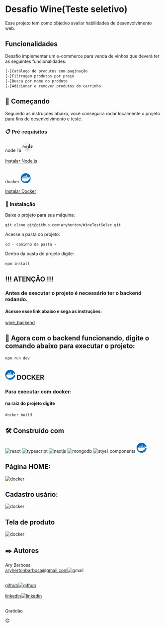 # Desafio Wine(Teste seletivo)

Esse projeto tem como objetivo avaliar habilidades de desenvolvimento web.

## Funcionalidades

Desafio implementar um e-commerce para venda de vinhos que deverá ter as seguintes funcionalidades:

    [-]Catálogo de produtos com paginação
    [-]Filtragem produtos por preço
    [-]Busca por nome do produto
    [-]Adicionar e remover produtos do carrinho


## 🚀 Começando

Seguindo as instruções abaixo, você conseguira rodar localmente o projeto para fins de desenvolvimento e teste.

### 📋 Pré-requisitos

node 16 <img src="./src/images/nodejs.png" alt="nodejs" /> <br /><br />
<a href="https://nodejs.org/pt-br/download/">Instalar Node.js</a><br /><br />

docker <img src="./src/images/docker.png" alt="docker" />

<a href="https://docs.docker.com/">Instalar Docker</a>


### 🔧 Instalação

Baixe o projeto para sua máquina:

```git clone git@github.com:aryherton/WineTestSelec.git```

Acesse a pasta do projeto:

```cd - caminho da pasta -```

Dentro da pasta do projeto digite:

```npm install```


## !!! ATENÇÃO !!!
### Antes de executar o projeto é necessário ter o backend rodando.
#### Acesse esse link abaixo e sega as instruções:
<a href="https://github.com/aryherton/wine_backend">wine_backend</a>

## 🔩 Agora com o backend funcionando, digite o comando abaixo para executar o projeto:
```npm run dev```


## <img src="./src/images/docker.png" alt="docker" /> DOCKER 

### Para executar com docker:
#### na raiz do projeto digite
```docker build```

## 🛠️ Construído com

<img src="./src/images/react.png" alt="react"/>
<img src="./src/images/typescript.png" alt="typescript" />
<img src="./src/images/nextjs.png" alt="nextjs" />
<img src="./src/images/mongodb.png" alt="mongodb" />
<img src="./src/images/style-components.png" alt="styel_components" />
<img src="./src/images/docker.png" alt="docker" />

## Página HOME:

<img src="./src/images/apr01Home.gif" alt="docker" />


## Cadastro usário:

<img src="./src/images/apr02.gif" alt="docker" />

## Tela de produto

<img src="./src/images/apr03.gif" alt="docker" />


## ✒️ Autores

Ary Barbosa<br>
aryhertonbarbosa@gmail.com<img src="./src/images/gmail.png" alt="gmail" /><br /><br />

<a href="https://github.com/aryherton">github<img src="./src/images/github.png" alt="github" /></a><br /><br />
<a href="https://www.linkedin.com/in/aryherton/"> linkedin<img src="./src/images/linkedin.png" alt="linkedin" /></a><br /><br />


Gratidão

 😊